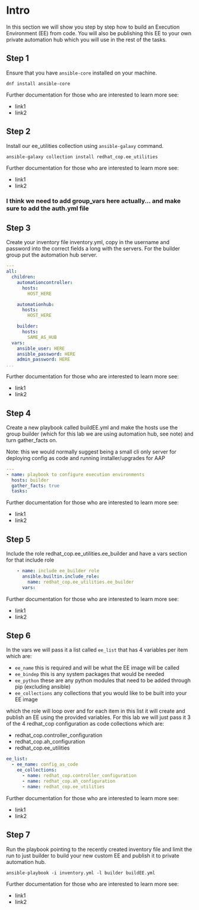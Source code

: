 # Intro

In this section we will show you step by step how to build an Execution Environment (EE) from code. You will also be publishing this EE to your own private automation hub which you will use in the rest of the tasks.

## Step 1

Ensure that you have `ansible-core` installed on your machine.

```console
dnf install ansible-core
```

Further documentation for those who are interested to learn more see:

- link1
- link2

## Step 2

Install our ee_utilities collection using `ansible-galaxy` command.

```console
ansible-galaxy collection install redhat_cop.ee_utilities
```

Further documentation for those who are interested to learn more see:

- link1
- link2

### I think we need to add group_vars here actually... and make sure to add the auth.yml file

## Step 3

Create your inventory file inventory.yml, copy in the username and password into the correct fields a long with the servers. For the builder group put the automation hub server.

```yaml
---
all:
  children:
    automationcontroller:
      hosts:
        HOST_HERE

    automationhub:
      hosts:
        HOST_HERE

    builder:
      hosts:
        SAME_AS_HUB
  vars:
    ansible_user: HERE
    ansible_password: HERE
    admin_password: HERE
...
```

Further documentation for those who are interested to learn more see:

- link1
- link2

## Step 4

Create a new playbook called buildEE.yml and make the hosts use the group builder (which for this lab we are using automation hub, see note) and turn gather_facts on.

Note: this we would normally suggest being a small cli only server for deploying config as code and running installer/upgrades for AAP

```yaml
---
- name: playbook to configure execution environments
  hosts: builder
  gather_facts: true
  tasks:
```

Further documentation for those who are interested to learn more see:

- link1
- link2

## Step 5

Include the role redhat_cop.ee_utilities.ee_builder and have a vars section for that include role

```yaml
    - name: include ee_builder role
      ansible.builtin.include_role:
        name: redhat_cop.ee_utilities.ee_builder
      vars:
```

Further documentation for those who are interested to learn more see:

- link1
- link2

## Step 6

In the vars we will pass it a list called `ee_list` that has 4 variables per item which are:

- `ee_name` this is required and will be what the EE image will be called
- `ee_bindep` this is any system packages that would be needed
- `ee_python` these are any python modules that need to be added through pip (excluding ansible)
- `ee_collections` any collections that you would like to be built into your EE image

which the role will loop over and for each item in this list it will create and publish an EE using the provided variables. For this lab we will just pass it 3 of the 4 redhat_cop configuration as code collections which are:

- redhat_cop.controller_configuration
- redhat_cop.ah_configuration
- redhat_cop.ee_utilities

```yaml
ee_list:
  - ee_name: config_as_code
    ee_collections:
      - name: redhat_cop.controller_configuration
      - name: redhat_cop.ah_configuration
      - name: redhat_cop.ee_utilities
```

Further documentation for those who are interested to learn more see:

- link1
- link2

## Step 7

Run the playbook pointing to the recently created inventory file and limit the run to just builder to build your new custom EE and publish it to private automation hub.

```console
ansible-playbook -i inventory.yml -l builder buildEE.yml
```

Further documentation for those who are interested to learn more see:

- link1
- link2
